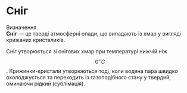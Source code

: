 # Сніг

<div class="eoz-wrap">
<span class="eoz">Визначення</span>
<div class="eoz-text">
<b>Снiг</b> — це твердi атмосфернi опади, що випадають iз хмар у виглядi
крижаних кристаликiв.
</div>
</div>

Сніг утворюється зі снігових хмар при температурі нижчій ніж
$$0^{\circ}С$$. Крижинки-кристали утворюються тоді, коли водяна пара
швидко охолоджується та переходить із газоподібного стану у твердий,
оминаючи рідкий (сублімація).